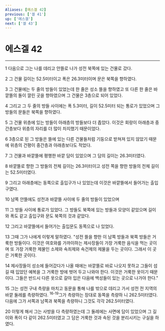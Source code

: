 ```yaml
---
Aliases: [에스겔 42]
previous: ['겔 41']
up: ['에스겔']
next: ['겔 43']
---
```

# 에스겔 42

***


1 다음으로 그는 나를 데리고 안뜰로 나가 성전 북쪽에 있는 건물로 갔다. 

2 그 건물 길이는 52.5미터이고 폭은 26.3미터이며 문은 북쪽을 향하였다. 

3 그 건물에는 두 줄의 방들이 있었는데 한 줄은 성소 뜰을 향하였고 또 다른 한 줄은 바깥뜰의 돌이 깔린 곳을 향하였으며 그 건물은 3층으로 되어 있었다. 

4 그리고 그 두 줄의 방들 사이에는 폭 5.3미터, 길이 52.5미터 되는 통로가 있었으며 그 방들의 문들은 북쪽을 향하였다. 

5 그 건물 위층에 있는 방들이 아래층의 방들보다 더 좁았다. 이것은 회랑이 아래층과 중간층보다 위층의 자리를 더 많이 차지했기 때문이었다. 

6 3층으로 된 그 방들은 뜰에 있는 다른 건물들처럼 기둥으로 받쳐져 있지 않았기 때문에 위층의 건평이 중간층과 아래층보다도 적었다. 

7 그 건물과 바깥뜰에 평행한 바깥 담이 있었으며 그 담의 길이는 26.3미터였다. 

8 바깥뜰로 향한 그 방들의 전체 길이는 26.3미터이고 성전 쪽을 향한 방들의 전체 길이는 52.5미터였다. 

9 그리고 아래층에는 동쪽으로 출입구가 나 있었는데 이것은 바깥뜰에서 들어가는 출입구였다. 

10 남쪽 안뜰에도 성전과 바깥뜰 사이에 두 줄의 방들이 있었으며 

11 그 방들 사이에 통로가 있었다. 그 방들도 북쪽에 있는 방들과 모양이 같았으며 길이와 폭도 같고 출입구와 문도 북쪽의 것과 같았다. 

12 그리고 바깥뜰에서 들어가는 출입문도 동쪽으로 나 있었다. 

13 그때 그가 나에게 이렇게 말하였다. "성전 뜰을 향한 이 남쪽 방들과 북쪽 방들은 거룩한 방들이다. 이것은 여호와를 가까이하는 제사장들이 가장 거룩한 음식을 먹는 곳이며 또 가장 거룩한 제물인 소제와 속죄제와 속건제의 제물을 두는 곳이다. 그래서 이 곳은 거룩한 곳이다. 

14 제사장들이 성소에 들어갔다가 나올 때에는 바깥뜰로 바로 나오지 못하고 그들이 섬길 때 입었던 예복을 그 거룩한 방에 벗어 두고 나와야 한다. 이것은 거룩한 옷이기 때문이다. 그들은 반드시 다른 옷으로 갈아 입은 다음에 백성들이 있는 곳으로 나가야 한다." 

15 그는 성전 구내 측량을 마치고 동문을 통해 나를 밖으로 데리고 가서 성전 전 지역의 바깥 둘레를 측량하였다. <sup class="versenum">16-19</sup>그가 측량하는 장대로 동쪽을 측량하 니 262.5미터였다. 다음에 그가 서쪽과 남쪽과 북쪽을 측량하니 그것도 각각 262.5미터였다. 

20 이렇게 해서 그는 사방을 다 측량하였는데 그 둘레에는 사면에 담이 있었으며 그 길이와 폭이 다 같이 262.5미터였고 그 담은 거룩한 것과 속된 것을 분리시키는 구실을 하였다.

